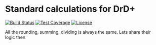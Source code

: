 # Standard calculations for DrD+

[![Build Status](https://travis-ci.org/jaroslavtyc/drd-plus-tools.svg?branch=master)](https://travis-ci.org/jaroslavtyc/drd-plus-tools)
[![Test Coverage](https://codeclimate.com/github/jaroslavtyc/drd-plus-tools/badges/coverage.svg)](https://codeclimate.com/github/jaroslavtyc/drd-plus-tools/coverage)
[![License](https://poser.pugx.org/drd-plus/tools/license)](https://packagist.org/packages/drd-plus/tools)

All the rounding, summing, dividing is always the same. Lets share their logic then.
